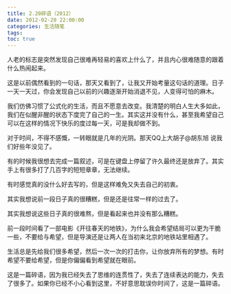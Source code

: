 ```yaml
---
title: 2.20碎语（2012）
date: 2012-02-20 22:00:00
categories: 生活随笔
tags:
toc: true
---
```


人老的标志是突然发现自己很难再轻易的喜欢上什么了，并且内心很难随意的跟着什么热闹起来。
 
这是以前偶然看到的一句话，那天又看到了，让我又开始考量这句话的道理。日子一天一天过，你会发现自己以前的兴趣逐渐开始消退不见，人变得可怕的麻木。

我们仿佛习惯了公式化的生活，而且不愿意去改变。我清楚的明白人生大多如此，我们在似醒非醒的状态下度完了自己的一生。其实这并没有什么，甚至我希望自己可以在这样的情况下快乐的度过每一天，可是我却做不到。

对于时间，不得不感慨，一转眼就是几年的光阴。那天QQ上大胡子@胡东旭 说我们好些年没见了。

有的时候我很想去完成一篇叙述，可是在键盘上停留了许久最终还是放弃了。其实手上有很多打了几百字的短短章章，无法继续。

有时感觉真的没什么好去写的，但是这样难免又失去自己的初衷。

其实我想说前一段日子真的很糟糕，但是还是往常一样的过去了。

其实我想说这些日子真的很难熬，但是看起来也并没有那么糟糕。

前一段时间看了一部电影《开往春天的地铁》，为什么我会希望结局可以更为干脆一些，不要给与希望，但是导演还是让两人在当初来北京的地铁站里相遇了。

生活总是先给我们很多希望，然后一次一次的打击你，让你放弃所有的梦想。有时希望不要给希望，但是你偏偏看到希望就在眼前。

这是一篇碎语，因为我已经失去了思维的连贯性了，失去了连续表达的能力，失去了很多了。如果你已经不小心看到这里，不好意思耽误你时间了，这是一篇碎语。
